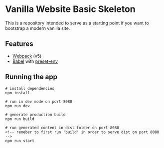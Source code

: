 # Vanilla Website Basic Skeleton

This is a repository intended to serve as a starting point if you want to bootstrap a modern vanilla site.

## Features

- [Webpack](https://webpack.js.org/) (v5)
- [Babel](https://babeljs.io/) with [preset-env](https://babeljs.io/docs/en/babel-preset-env)

## Running the app

```
# install dependencies
npm install

# run in dev mode on port 8080
npm run dev

# generate production build
npm run build

# run generated content in dist folder on port 8080
<!-- remeber to first run 'build' in order to serve dist on port 8080 -->
npm run start
```
